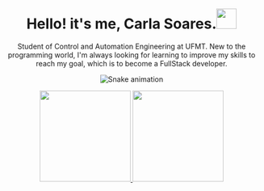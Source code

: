 <h1 align="center"> Hello! it's me, Carla Soares.<img height = "40" src= "https://static.wikia.nocookie.net/hello-yoshi/images/3/32/Tumblr_moc5vcYfkz1rrftcdo1_500_%281%29.gif/revision/latest?cb=20180429161202"></h1>

<div align="center">Student of Control and Automation Engineering at UFMT. New to the programming world, I'm always looking for learning to improve my skills to reach my goal, which is to become a FullStack developer. </div>
<div align="center"> 

  ![Snake animation](https://github.com/cvsoares/cvsoares/blob/output/github-contribution-grid-snake.svg)
  
</div>

<!--- - :telescope: I’m currently working on ...
- :seedling: I’m currently learning ...
![download20220905123049](https://user-images.githubusercontent.com/49593099/190696401-3c491f4c-96f5-435d-9266-ee8761619fbf.png)
- :smile: Pronouns: ...
- :zap: Fun fact: ...

<div align="center" > 


![download20220905123049](https://user-images.githubusercontent.com/49593099/190696401-3c491f4c-96f5-435d-9266-ee8761619fbf.png)
  
</div>
https://github.com/cvsoares
##
--->

<div align="center">
  <a href="https://github.com/cvsoares">
  <img height="180em" src="https://github-readme-stats.vercel.app/api?username=cvsoares&show_icons=true&theme=dracula&include_all_commits=true&count_private=true"/>
  <img height="180em" src="https://github-readme-stats.vercel.app/api/top-langs/?username=cvsoares&layout=compact&langs_count=7&theme=dracula"/>
</div>


